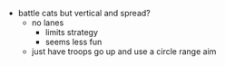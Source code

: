 - battle cats but vertical and spread?
    - no lanes
        - limits strategy
        - seems less fun
    - just have troops go up and use a circle range aim
